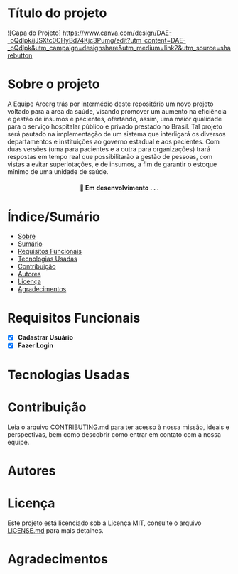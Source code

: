 # Título do projeto

![Capa do Projeto] https://www.canva.com/design/DAE-_oQdlpk/jJSXtc0CHyBd74Kjc3Pumg/edit?utm_content=DAE-_oQdlpk&utm_campaign=designshare&utm_medium=link2&utm_source=sharebutton

# Sobre o projeto
A Equipe Arcerg trás por intermédio deste repositório um novo projeto voltado para a área da saúde, visando promover um aumento na eficiência e gestão de insumos e pacientes, ofertando, assim, uma maior qualidade para o serviço hospitalar público e privado prestado no Brasil. Tal projeto será pautado na implementação de um sistema que interligará os diversos departamentos e instituições ao governo estadual e aos pacientes. Com duas versões (uma para pacientes e a outra para organizações) trará respostas em tempo real que possibilitarão a gestão de pessoas, com vistas a evitar superlotações, e de insumos, a fim de garantir o estoque mínimo de uma unidade de saúde.

<h4 align="center"> 
	🚧  Em desenvolvimento . . .
</h4>

# Índice/Sumário

* [Sobre](#sobre-o-projeto)
* [Sumário](#índice/sumário)
* [Requisitos Funcionais](#requisitos-funcionais)
* [Tecnologias Usadas](#tecnologias-usadas)
* [Contribuição](#contribuição)
* [Autores](#autores)
* [Licença](#licença)
* [Agradecimentos](#agradecimentos)

# Requisitos Funcionais 
- [x] **Cadastrar Usuário**
- [x] **Fazer Login**

# Tecnologias Usadas

# Contribuição

Leia o arquivo  [CONTRIBUTING.md](CONTRIBUTING.md) para ter acesso à nossa missão, ideais e perspectivas, bem como descobrir como entrar em contato com a nossa equipe.

# Autores


# Licença

Este projeto está licenciado sob a Licença MIT,  consulte o arquivo [LICENSE.md](LICENSE.md) para mais detalhes.

# Agradecimentos

